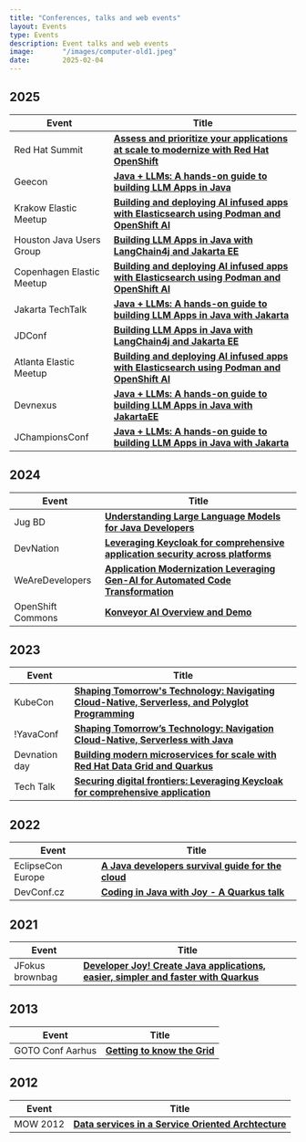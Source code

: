 ```yaml
---
title: "Conferences, talks and web events"
layout: Events
type: Events
description: Event talks and web events
image:       "/images/computer-old1.jpeg"
date:        2025-02-04
---
```

## 2025
| Event | Title       |
|-----|-----------|
| Red Hat Summit   | **[Assess and prioritize your applications at scale to modernize with Red Hat OpenShift](https://events.experiences.redhat.com/widget/redhat/sum25/SessionCatalog2025/session/1731431623934001huUr)** |
| Geecon   | **[Java + LLMs: A hands-on guide to building LLM Apps in Java](https://2025.geecon.org/)** |
| Krakow Elastic Meetup  | **[Building and deploying AI infused apps with Elasticsearch using Podman and OpenShift AI](https://www.meetup.com/elastic-krakow/events/306936101/)** |
| Houston Java Users Group  | **[Building LLM Apps in Java with LangChain4j and Jakarta EE](https://www.eventbrite.com/e/java-llms-a-hands-on-guide-with-bazlur-rahman-syed-m-shaaf-tickets-1309355159529?utm_experiment=test_share_listing&aff=ebdsshios)** |
| Copenhagen Elastic Meetup  | **[Building and deploying AI infused apps with Elasticsearch using Podman and OpenShift AI](https://www.meetup.com/copenhagen-elastic-fantastics/events/306913140/ )** |
| Jakarta TechTalk  | **[Java + LLMs: A hands-on guide to building LLM Apps in Java with Jakarta](https://hubs.la/Q03fYLk00 )** |
| JDConf  | **[Building LLM Apps in Java with LangChain4j and Jakarta EE](https://jdconf.com/agenda.html#apac-session-01)** |
| Atlanta Elastic Meetup  | **[Building and deploying AI infused apps with Elasticsearch using Podman and OpenShift AI](https://www.meetup.com/elastic-atlanta-user-group/events/306110138/ )** |
| Devnexus  | **[Java + LLMs: A hands-on guide to building LLM Apps in Java with JakartaEE](https://devnexus.org/presentations/java-llms-a-hands-on-guide-to-building-llm-apps-in-java-with-jakartaee)** |
| JChampionsConf  | **[Java + LLMs: A hands-on guide to building LLM Apps in Java with Jakarta](https://shaaf.dev/post/2025-02-05-a-handson-guide-to-building-llm-apps-in-java-with-jakarta/)**    |


## 2024
| Event | Title       |
|-----|-----------|
| Jug BD  | **[Understanding Large Language Models for Java Developers](https://www.youtube.com/live/4gl-qShot2o?feature=shared)** |
| DevNation  | **[Leveraging Keycloak for comprehensive application security across platforms](https://drive.google.com/file/d/1pG-3tA4U2whbx8XAq1p5K9_zD-FW70e7/view)** |
| WeAreDevelopers  | **[Application Modernization Leveraging Gen-AI for Automated Code Transformation](https://www.wearedevelopers.com/en/videos/1208/application-modernization-leveraging-gen-ai-for-automated-code-transformation)**    |
| OpenShift Commons  | **[Konveyor AI Overview and Demo](https://www.youtube.com/watch?v=0eh-B55zMPI)**    |



## 2023
| Event | Title       |
|-----|-----------|
| KubeCon  | **[Shaping Tomorrow's Technology: Navigating Cloud-Native, Serverless, and Polyglot Programming](https://colocatedeventsna2023.sched.com/event/1Rj1o/shaping-tomorrows-technology-navigating-cloud-native-serverless-and-polyglot-programming-naina-singh-shaaf-syed-red-hat)** |
| !YavaConf  | **[Shaping Tomorrow’s Technology: Navigation Cloud-Native, Serverless with Java](https://www.youtube.com/watch?v=gcn9xWrSSFE)**    |
| Devnation day  | **[Building modern microservices for scale with Red Hat Data Grid and Quarkus](https://youtu.be/KT5yWwGEaDk?feature=shared)**    |
| Tech Talk  | **[Securing digital frontiers: Leveraging Keycloak for comprehensive application](https://www.youtube.com/watch?v=YNE3mfC4WaU)**    |




## 2022
| Event | Title       |
|-----|-----------|
| EclipseCon Europe  | **[ A Java developers survival guide for the cloud](https://www.youtube.com/watch?v=oQ0_todtZUc&list=PLy7t4z5SYNaRoQ4o40i6zfD0ZuoenX7ph&index=31)** |
| DevConf.cz  | **[ Coding in Java with Joy - A Quarkus talk](https://devconfcz2022.sched.com/event/siJ2/coding-in-java-with-joy-a-quarkus-talk)** |


## 2021
| Event | Title       |
|-----|-----------|
| JFokus brownbag  | **[ Developer Joy! Create Java applications, easier, simpler and faster with Quarkus](https://youtu.be/J7BQaZkIbME?feature=shared)** |

## 2013
| Event | Title       |
|-----|-----------|
| GOTO Conf Aarhus  | **[ Getting to know the Grid](https://gotocon.com/aarhus-2013/speaker/Syed+M+Shaaf)** |

## 2012
| Event | Title       |
|-----|-----------|
| MOW 2012  | **[ Data services in a Service Oriented Archtecture](https://www.slideshare.net/slideshow/mow2012-data-services/15197260)** |